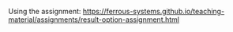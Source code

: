 Using the assignment: https://ferrous-systems.github.io/teaching-material/assignments/result-option-assignment.html
